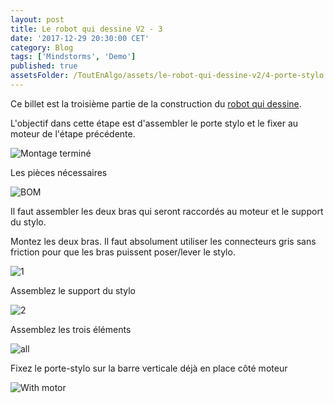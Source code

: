 ```yaml
---
layout: post
title: Le robot qui dessine V2 - 3
date: '2017-12-29 20:30:00 CET'
category: Blog
tags: ['Mindstorms', 'Demo']
published: true
assetsFolder: /ToutEnAlgo/assets/le-robot-qui-dessine-v2/4-porte-stylo
---
```


Ce billet est la troisième partie de la construction du [robot qui dessine]({{site.prefix}}/blog/2017/12/27/le-robot-qui-dessine-v2-1).

L'objectif dans cette étape est d'assembler le porte stylo et le fixer au moteur de l'étape précédente.

![Montage terminé]({{page.assetsFolder}}/4-completed-small.png)

Les pièces nécessaires
 
![BOM]({{page.assetsFolder}}/BOM-stylo.png)

Il faut assembler les deux bras qui seront raccordés au moteur et le support du stylo. 

Montez les deux bras. Il faut absolument utiliser les connecteurs gris sans friction pour que les bras puissent poser/lever le stylo.

![1]({{page.assetsFolder}}/4-1-steps-small.png)

Assemblez le support du stylo

![2]({{page.assetsFolder}}/4-2-steps-small.png)

Assemblez les trois éléments 

![all]({{page.assetsFolder}}/4-all-steps.png)

Fixez le porte-stylo sur la barre verticale déjà en place côté moteur 

![With motor]({{page.assetsFolder}}/4-with-motor.png)
